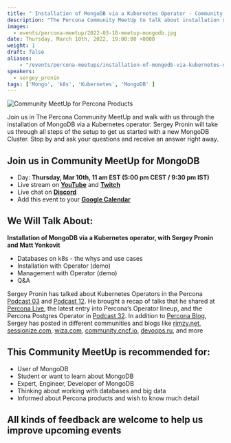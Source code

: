 ```yaml
---
title: " Installation of MongoDB via a Kubernetes Operator - Community MeetUp - March 10th"
description: "The Percona Community MeetUp to talk about installation of MongoDB via a Kubernetes operator is re-scheduled on Thursday, Mar 10th, at 11 am EST /5:00 pm CEST /  9:30 pm IST"
images:
  - events/percona-meetup/2022-03-10-meetup-mongodb.jpg
date: Thursday, March 10th, 2022, 19:00:00 +0000
weight: 1
draft: false
aliases:
    - "/events/percona-meetups/installation-of-mongodb-via-kubernetes-operator-mar-10th/" 
speakers:
  - sergey_pronin
tags: ['Mongo', 'k8s', 'Kubernetes', 'MongoDB' ]
---
```


![Community MeetUp for Percona Products](events/percona-meetup/2022-03-10-meetup-mongodb.jpg)

Join us in The Percona Community MeetUp and walk with us through the installation of MongoDB via a Kubernetes operator.  Sergey Pronin will take us through all steps of the setup to get us started with a new MongoDB Cluster. Stop by and ask your questions and receive an answer right away.

## Join us in Community MeetUp for MongoDB

* Day: **Thursday, Mar 10th, 11 am EST (5:00 pm CEST /  9:30 pm IST)**
* Live stream on **[YouTube](https://www.youtube.com/watch?v=HZ9yaS-ZS48)** and **[Twitch](https://www.twitch.tv/perconalive)**
* Live chat on **[Discord](http://per.co.na/discord)**
* Add this event to your **[Google Calendar](https://calendar.google.com/event?action=TEMPLATE&tmeid=NzA2bGR0N3RkMmpzY25uaGlhM25ha3FjNW4gY19wN2ZhdjRjc2lpNWo1dmRzb2hpMHE4dmk0OEBn&tmsrc=c_p7fav4csii5j5vdsohi0q8vi48%40group.calendar.google.com)**

## We Will Talk About:
**Installation of MongoDB via a Kubernetes operator, with Sergey Pronin and Matt Yonkovit**
* Databases on k8s - the whys and use cases
* Installation with Operator (demo)
* Management with Operator (demo)
* Q&A


Sergey Pronin has talked about Kubernetes Operators in the Percona [Podcast 03](https://percona.community/podcasts/3-kubernetes-operators-latest-trends-in%20the-database-space/) and [Podcast 12](https://percona.community/podcasts/12-database-on-kubernetes-operator-pitr-point-in-time-recovery/). He brought a recap of talks that he shared at [Percona Live](https://www.youtube.com/watch?v=pJaZyIDeIJs), the latest entry into Percona’s Operator lineup, and the Percona Postgres Operator in [Podcast 32](https://percona.community/podcasts/32-recap-from-percona-live-and-percona-postgres-operator/).
In addition to [Percona Blog](https://www.percona.com/blog/author/sergey.pronin/), Sergey has posted in different communities and blogs like [rimzy.net](https://rimzy.net/author/sergey-pronin/), [sessionize.com](https://sessionize.com/sergeypronin), [wiza.com](https://wiza.co/d/percona/a6e4/sergey-pronin), [community.cncf.io](https://community.cncf.io/u/mgb2cq/), [devoops.ru](https://devoops.ru/en/person/sergey-pronin/), and more

## This Community MeetUp is recommended for: 
* User of MongoDB
* Student or want to learn about MongoDB
* Expert, Engineer, Developer of MongoDB
* Thinking about working with databases and big data
* Informed about Percona products and wish to know much detail

## All kinds of feedback are welcome to help us improve upcoming events

